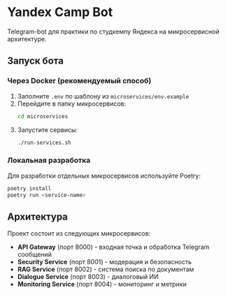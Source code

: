# Yandex Camp Bot

Telegram-bot для практики по студкемпу Яндекса на микросервисной архитектуре.

## Запуск бота

### Через Docker (рекомендуемый способ)

1. Заполните `.env` по шаблону из `microservices/env.example`
2. Перейдите в папку микросервисов:
   ```bash
   cd microservices
   ```
3. Запустите сервисы:
   ```bash
   ./run-services.sh
   ```

### Локальная разработка

Для разработки отдельных микросервисов используйте Poetry:

```bash
poetry install
poetry run <service-name>
```

## Архитектура

Проект состоит из следующих микросервисов:
- **API Gateway** (порт 8000) - входная точка и обработка Telegram сообщений
- **Security Service** (порт 8001) - модерация и безопасность
- **RAG Service** (порт 8002) - система поиска по документам
- **Dialogue Service** (порт 8003) - диалоговый ИИ
- **Monitoring Service** (порт 8004) - мониторинг и метрики